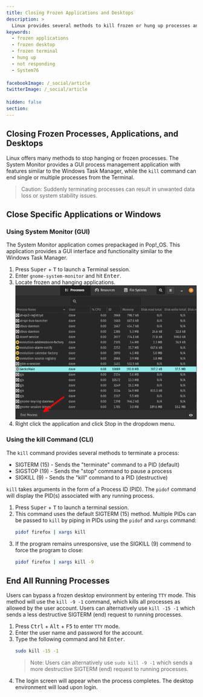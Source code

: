 ```yaml
---
title: Closing Frozen Applications and Desktops
description: >
  Linux provides several methods to kill frozen or hung up processes and applications using GUI applications or terminal commands.
keywords:
  - frozen applications
  - frozen desktop
  - frozen terminal
  - hung up
  - not responding
  - System76

facebookImage: /_social/article
twitterImage: /_social/article

hidden: false
section:
---
```


## Closing Frozen Processes, Applications, and Desktops

Linux offers many methods to stop hanging or frozen processes. The System Monitor provides a GUI process management application with features similar to the Windows Task Manager, while the `kill` command can end single or multiple processes from the Terminal.

>Caution: Suddenly terminating processes can result in unwanted data loss or system stability issues.

## Close Specific Applications or Windows

### Using System Monitor (GUI)

The System Monitor application comes prepackaged in Pop!\_OS. This application provides a GUI interface and functionality similar to the Windows Task Manager.

1. Press <kbd>Super</kbd> + <kbd>T</kbd> to launch a Terminal session.
2. Enter `gnome-system-monitor` and hit <kbd>Enter</kbd>.
3. Locate frozen and hanging applications.
   ![gnome-system-monitor](/images/ending-frozen-applications/gnome-system-monitor.png)
4. Right click the application and click Stop in the dropdown menu.

### Using the kill Command (CLI)

The `kill` command provides several methods to terminate a process:

- SIGTERM (15) - Sends the "terminate" command to a PID (default)
- SIGSTOP (19) - Sends the "stop" command to pause a process
- SIGKILL (9) - Sends the "kill" command to a PID (destructive)

`kill` takes arguments in the form of a Process ID (PID). The `pidof` command will display the PID(s) associated with any running process.

1. Press <kbd>Super</kbd> + <kbd>T</kbd> to launch a terminal session.
2. This command uses the default SIGTERM (15) method. Multiple PIDs can be passed to `kill` by piping in PIDs using the `pidof` and `xargs` command:
    ```bash
    pidof firefox | xargs kill
    ```
3. If the program remains unresponsive, use the SIGKILL (9) commend to force the program to close:
    ```bash
    pidof firefox | xargs kill -9
    ```
## End All Running Processes

Users can bypass a frozen desktop environment by entering `TTY` mode. This method will use the `kill -9 -1` command, which kills all processes as allowed by the user account. Users can alternatively use `kill -15 -1` which sends a less destructive SIGTERM (end) request to running processes.

1. Press <kbd>Ctrl</kbd> + <kbd>Alt</kbd> + <kbd>F5</kbd> to enter `TTY` mode.
2. Enter the user name and password for the account.
3. Type the following command and hit <kbd>Enter</kbd>.
    ```bash
    sudo kill -15 -1
    ```
   >Note: Users can alternatively use `sudo kill -9 -1` which sends a more destructive SIGTERM (end) request to running processes.
4. The login screen will appear when the process completes. The desktop environment will load upon login.
